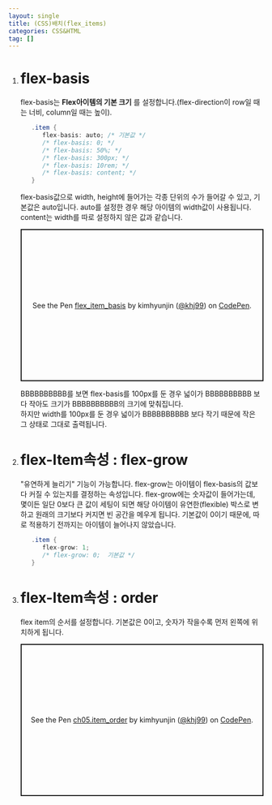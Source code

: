 ```yaml
---
layout: single
title: (CSS)배치(flex_items)
categories: CSS&HTML
tag: []
---
```


1. # flex-basis
   flex-basis는 __Flex아이템의 기본 크기__ 를 설정합니다.(flex-direction이 row일 때는 너비, column일 때는 높이).   
   
   ```cs
      .item {
         flex-basis: auto; /* 기본값 */
         /* flex-basis: 0; */
         /* flex-basis: 50%; */
         /* flex-basis: 300px; */
         /* flex-basis: 10rem; */
         /* flex-basis: content; */
      }
   ```   
   flex-basis값으로 width, height에 들어가는 각종 단위의 수가 들어갈 수 있고, 기본값은 auto입니다. auto를 설정한 경우 해당 아이템의 width값이 사용됩니다. content는 width를 따로 설정하지 않은 값과 같습니다.   

   <p class="codepen" data-height="300" data-default-tab="html,result" data-slug-hash="wvbmMmR" data-pen-title="flex_item_basis" data-user="khj99" style="height: 300px; box-sizing: border-box; display: flex; align-items: center; justify-content: center; border: 2px solid; margin: 1em 0; padding: 1em;">
   <span>See the Pen <a href="https://codepen.io/khj99/pen/wvbmMmR">
   flex_item_basis</a> by kimhyunjin (<a href="https://codepen.io/khj99">@khj99</a>)
   on <a href="https://codepen.io">CodePen</a>.</span>
   </p>
   <script async src="https://cpwebassets.codepen.io/assets/embed/ei.js"></script>
      
   BBBBBBBBBB를 보면 flex-basis를 100px를 둔 경우 넓이가 BBBBBBBBBB 보다 작아도 크기가 BBBBBBBBBB의 크기에 맞춰집니다.   
   하지만 width를 100px를 둔 경우 넓이가 BBBBBBBBBB 보다 작기 때문에 작은 그 상태로 그대로 출력됩니다.   

1. # flex-Item속성 : flex-grow   
      "유연하게 늘리기" 기능이 가능합니다. flex-grow는 아이템이 flex-basis의 값보다 커질 수 있는지를 결정하는 속성입니다. flex-grow에는 숫자값이 들어가는데, 몇이든 일단 0보다 큰 값이 세팅이 되면 해당 아이템이 유연한(flexible) 박스로 변하고 원래의 크기보다 커지면 빈 공간을 메우게 됩니다. 기본값이 0이기 때문에, 따로 적용하기 전까지는 아이템이 늘어나지 않았습니다.   

      ```cs
         .item {
            flex-grow: 1;
            /* flex-grow: 0;  기본값 */
         }
      ```

1. # flex-Item속성 : order
   flex item의 순서를 설정합니다. 기본값은 0이고, 숫자가 작을수록 먼저 왼쪽에 위치하게 됩니다.   

   <p class="codepen" data-height="300" data-default-tab="html,result" data-slug-hash="bGJQyBP" data-user="khj99" style="height: 300px; box-sizing: border-box; display: flex; align-items: center; justify-content: center; border: 2px solid; margin: 1em 0; padding: 1em;">
   <span>See the Pen <a href="https://codepen.io/khj99/pen/bGJQyBP">
   ch05.item_order</a> by kimhyunjin (<a href="https://codepen.io/khj99">@khj99</a>)
   on <a href="https://codepen.io">CodePen</a>.</span>
   </p>
   <script async src="https://cpwebassets.codepen.io/assets/embed/ei.js"></script>

